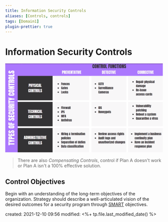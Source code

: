 ```yaml
---
title: Information Security Controls
aliases: [Controls, controls]
tags: [Domain1]
plugin-prettier: true
---
```


# Information Security Controls

![Security Controls Table](../Assets/img/Security%20Controls%20Table.png)

> There are also _Compensating Controls_, control if Plan A doesn't work or Plan A isn't a 100% effective solution.

## Control Objectives

Begin with an understanding of the long-term objectives of the organization. Strategy should describe a well-articulated vision of the desired outcomes for a security program through [SMART](SMART) objectives.

created: 2021-12-10 09:56
modified: <%+ tp.file.last_modified_date() %>
